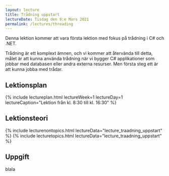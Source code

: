 ```yaml
---
layout: lecture
title: Trådning uppstart
lectureDate: Tisdag den 9:e Mars 2021
permalink: /lectures/threading
---
```


Denna lektion kommer att vara första lektion med fokus på trådning i C# och .NET.

Trådning är ett komplext ämnen, och vi kommer att återvända till detta, målet är att kunna använda trådning när vi bygger C# applikationer som jobbar med databasen eller andra externa resurser. Men första steg ett är att kunna jobba med trådar.

## Lektionsplan

{% include lectureplan.html lectureWeek=1 lectureDay=1 lectureCaption="Lektion från kl. 8:30 till kl. 16:30" %}

## Lektionsteori

{% include lecturenontopics.html lectureData="lecture_traadning_uppstart" %}
{% include lecturetopics.html lectureData="lecture_traadning_uppstart" %}


## Uppgift

blala